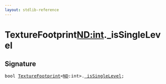 ```yaml
---
layout: stdlib-reference
---
```


# TextureFootprint<ND:int>._isSingleLevel

## Signature
<pre>
<span class="code_keyword">bool</span> <a href="../types/texturefootprint-07/index" class="code_type">TextureFootprint</a>&lt;<a href="../types/texturefootprint-07/index#decl-ND" class="code_var">ND</a>:<span class="code_keyword">int</span>&gt;.<a href="0issinglelevel-039" class="code_var">_isSingleLevel</a>;
</pre>

